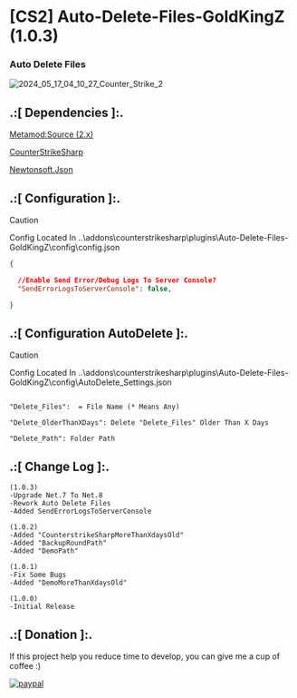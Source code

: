 # [CS2] Auto-Delete-Files-GoldKingZ (1.0.3)

### Auto Delete Files

![2024_05_17_04_10_27_Counter_Strike_2](https://github.com/oqyh/cs2-Auto-Delete-Files-GoldKingZ/assets/48490385/3440b2ea-4b51-4fad-8e42-e201f2919f6d)


## .:[ Dependencies ]:.
[Metamod:Source (2.x)](https://www.sourcemm.net/downloads.php/?branch=master)

[CounterStrikeSharp](https://github.com/roflmuffin/CounterStrikeSharp/releases)

[Newtonsoft.Json](https://www.nuget.org/packages/Newtonsoft.Json)


## .:[ Configuration ]:.

> [!CAUTION]
> Config Located In ..\addons\counterstrikesharp\plugins\Auto-Delete-Files-GoldKingZ\config\config.json                                           
>

```json
{

  //Enable Send Error/Debug Logs To Server Console?
  "SendErrorLogsToServerConsole": false,

}
```


## .:[ Configuration AutoDelete ]:.

> [!CAUTION]
> Config Located In ..\addons\counterstrikesharp\plugins\Auto-Delete-Files-GoldKingZ\config\AutoDelete_Settings.json                                                                                                     
>
                                                                                                                  
```

"Delete_Files":  = File Name (* Means Any) 

"Delete_OlderThanXDays": Delete "Delete_Files" Older Than X Days 

"Delete_Path": Folder Path

```



## .:[ Change Log ]:.
```
(1.0.3)
-Upgrade Net.7 To Net.8
-Rework Auto Delete Files
-Added SendErrorLogsToServerConsole

(1.0.2)
-Added "CounterstrikeSharpMoreThanXdaysOld"
-Added "BackupRoundPath"
-Added "DemoPath"

(1.0.1)
-Fix Some Bugs
-Added "DemoMoreThanXdaysOld"

(1.0.0)
-Initial Release
```

## .:[ Donation ]:.

If this project help you reduce time to develop, you can give me a cup of coffee :)

[![paypal](https://www.paypalobjects.com/en_US/i/btn/btn_donateCC_LG.gif)](https://paypal.me/oQYh)
